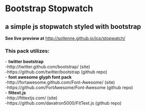 <h1>Bootstrap Stopwatch</h1>
<h2>a simple js stopwatch styled with bootstrap</h2>


<strong>See live preview at</strong> http://sollenne.github.io/jcp/stopwatch/

<h3>This pack utilizes:</h3 <br>
- <strong>twitter bootstrap</strong> <br>
   -http://twitter.github.com/bootstrap/ (site)<br>
   -https://github.com/twitter/bootstrap (github repo)<br>
- <strong>font awesome glyph font pack</strong><br> 
   -http://fortawesome.github.com/Font-Awesome/ (site)<br>
   -https://github.com/FortAwesome/Font-Awesome (github repo)<br>
- <strong>fittext.js</strong><br>
   -http://fittextjs.com/ (site)<br>
   -https://github.com/davatron5000/FitText.js (github repo)<br><br>
